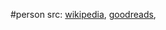#person 
src: [wikipedia](https://en.wikipedia.org/wiki/Herbert_A._Simon), [goodreads](https://www.goodreads.com/author/show/89879.Herbert_A_Simon), 